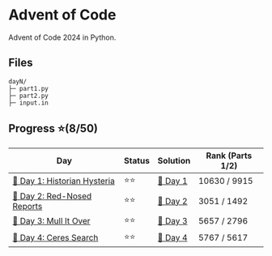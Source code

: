 # Advent of Code
Advent of Code 2024 in Python.

## Files
```
dayN/
├─ part1.py
├─ part2.py
├─ input.in
```

## Progress ⭐(8/50)
| Day | Status | Solution | Rank (Parts 1/2) |
| ----------- | ---------| -------- | --------- |
| [🎄 Day 1: Historian Hysteria](https://adventofcode.com/2024/day/1) | ⭐⭐ | [🎯 Day 1](2024/day1/)   | 10630 / 9915 |
| [🎄 Day 2: Red-Nosed Reports](https://adventofcode.com/2024/day/2) | ⭐⭐ | [🎯 Day 2](2024/day2/)   | 3051 / 1492 |
| [🎄 Day 3: Mull It Over](https://adventofcode.com/2024/day/3) | ⭐⭐ | [🎯 Day 3](2024/day3/)   | 5657 / 2796 |
| [🎄 Day 4: Ceres Search](https://adventofcode.com/2024/day/4) | ⭐⭐ | [🎯 Day 4](2024/day4/)   | 5767 / 5617 |